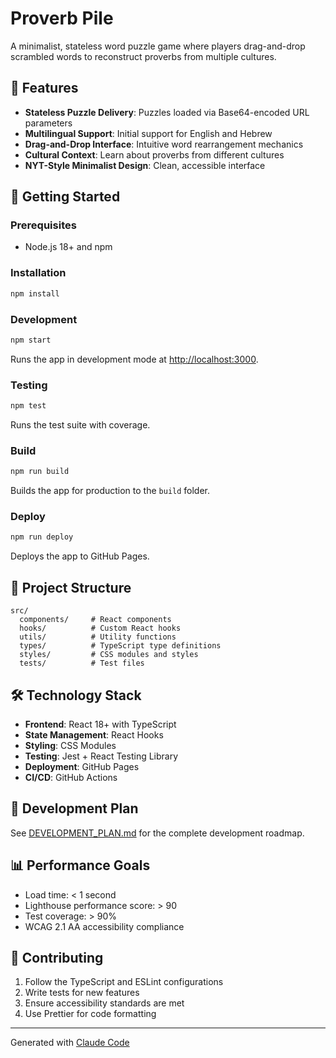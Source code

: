 # Proverb Pile

A minimalist, stateless word puzzle game where players drag-and-drop scrambled words to reconstruct proverbs from multiple cultures.

## 🎯 Features

- **Stateless Puzzle Delivery**: Puzzles loaded via Base64-encoded URL parameters
- **Multilingual Support**: Initial support for English and Hebrew
- **Drag-and-Drop Interface**: Intuitive word rearrangement mechanics
- **Cultural Context**: Learn about proverbs from different cultures
- **NYT-Style Minimalist Design**: Clean, accessible interface

## 🚀 Getting Started

### Prerequisites

- Node.js 18+ and npm

### Installation

```bash
npm install
```

### Development

```bash
npm start
```

Runs the app in development mode at [http://localhost:3000](http://localhost:3000).

### Testing

```bash
npm test
```

Runs the test suite with coverage.

### Build

```bash
npm run build
```

Builds the app for production to the `build` folder.

### Deploy

```bash
npm run deploy
```

Deploys the app to GitHub Pages.

## 📂 Project Structure

```
src/
  components/     # React components
  hooks/          # Custom React hooks
  utils/          # Utility functions
  types/          # TypeScript type definitions
  styles/         # CSS modules and styles
  tests/          # Test files
```

## 🛠️ Technology Stack

- **Frontend**: React 18+ with TypeScript
- **State Management**: React Hooks
- **Styling**: CSS Modules
- **Testing**: Jest + React Testing Library
- **Deployment**: GitHub Pages
- **CI/CD**: GitHub Actions

## 📝 Development Plan

See [DEVELOPMENT_PLAN.md](../DEVELOPMENT_PLAN.md) for the complete development roadmap.

## 📊 Performance Goals

- Load time: < 1 second
- Lighthouse performance score: > 90
- Test coverage: > 90%
- WCAG 2.1 AA accessibility compliance

## 🤝 Contributing

1. Follow the TypeScript and ESLint configurations
2. Write tests for new features
3. Ensure accessibility standards are met
4. Use Prettier for code formatting

---

Generated with [Claude Code](https://claude.com/claude-code)
